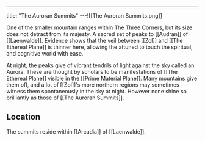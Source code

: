 ---
title: "The Auroran Summits"
---![[The Auroran Summits.png]]

One of the smaller mountain ranges within The Three Corners, but its size does not detract from its majesty. A sacred set of peaks to [[Audran]] of [[Laenwalde]]. Evidence shows that the veil between [[Zol]] and [[The Ethereal Plane]] is thinner here, allowing the attuned to touch the spiritual, and cognitive world with ease. 

At night, the peaks give of vibrant tendrils of light against the sky called an Aurora. These are thought by scholars to be manifestations of [[The Ethereal Plane]] visible in the [[Prime Material Plane]]. Many mountains give them off, and a lot of [[Zol]]'s more northern regions may sometimes witness them spontaneously in the sky at night. However none shine so brilliantly as those of [[The Auroran Summits]].

## Location
The summits reside within [[Arcadia]] of [[Laenwalde]].